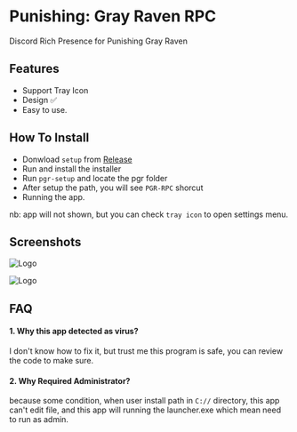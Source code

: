 
# Punishing: Gray Raven RPC

Discord Rich Presence for Punishing Gray Raven


## Features

 - Support Tray Icon
 - Design ✅
 - Easy to use.


## How To Install

- Donwload `setup` from [Release]()
- Run and install the installer
- Run `pgr-setup` and locate the pgr folder
- After setup the path, you will see `PGR-RPC` shorcut
- Running the app.


nb: app will not shown, but you can check `tray icon` to open settings menu.


## Screenshots

![Logo](https://cdn.discordapp.com/attachments/718032929825226884/1213561593355440238/rpc.png?ex=65f5ec4e&is=65e3774e&hm=5a616b51ce695d931fa9f1d26a22baed7032a9cd79cd5def3c9e375fe7be2fcb&)

![Logo](https://cdn.discordapp.com/attachments/718032929825226884/1213562054036693042/image.png?ex=65f5ecbc&is=65e377bc&hm=33f7ebee366249ef3c81230d5b51a05d21be8e5798a101f4f8244eeb87553d51&)




## FAQ

#### 1. Why this app detected as virus?

I don't know how to fix it, but trust me this program is safe, you can review the code to make sure.
#### 2. Why Required Administrator?

because some condition, when user install path in `C://` directory, this app can't edit file, and this app will running the launcher.exe which mean need to run as admin.

